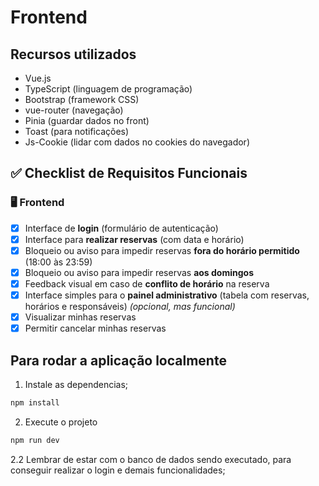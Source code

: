 # Frontend

## Recursos utilizados

- Vue.js
- TypeScript (linguagem de programação)
- Bootstrap (framework CSS)
- vue-router (navegação)
- Pinia (guardar dados no front)
- Toast (para notificações)
- Js-Cookie (lidar com dados no cookies do navegador)

## ✅ Checklist de Requisitos Funcionais

### 🖥️ Frontend

- [x] Interface de **login** (formulário de autenticação)
- [x] Interface para **realizar reservas** (com data e horário)
- [x] Bloqueio ou aviso para impedir reservas **fora do horário permitido** (18:00 às 23:59)
- [x] Bloqueio ou aviso para impedir reservas **aos domingos**
- [x] Feedback visual em caso de **conflito de horário** na reserva
- [x] Interface simples para o **painel administrativo** (tabela com reservas, horários e responsáveis) _(opcional, mas funcional)_
- [x] Visualizar minhas reservas
- [x] Permitir cancelar minhas reservas

## Para rodar a aplicação localmente

1. Instale as dependencias;

```bash
npm install
```

2. Execute o projeto

```bash
npm run dev
```

2.2 Lembrar de estar com o banco de dados sendo executado, para conseguir realizar o login e demais funcionalidades;
